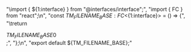 "\import { ${1:interface} } from \"@interfaces/interface\";",
"import { FC } from \"react\";\n",
"const ${TM_FILENAME_BASE}: FC<${1:interface}> = () => {",
"\treturn <div>${TM_FILENAME_BASE}$0</div>;",
"};\n",
"export default ${TM_FILENAME_BASE};"
